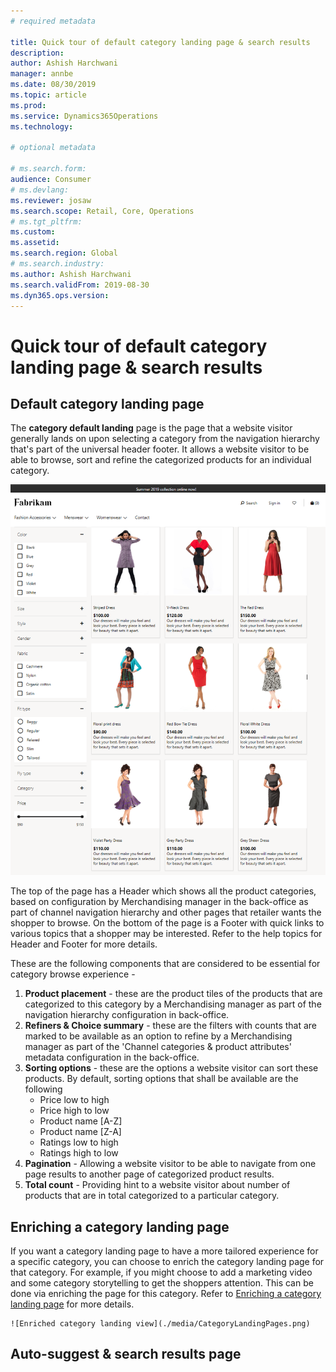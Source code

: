 ```yaml
---
# required metadata

title: Quick tour of default category landing page & search results
description: 
author: Ashish Harchwani
manager: annbe
ms.date: 08/30/2019
ms.topic: article
ms.prod: 
ms.service: Dynamics365Operations
ms.technology: 

# optional metadata

# ms.search.form: 
audience: Consumer
# ms.devlang: 
ms.reviewer: josaw
ms.search.scope: Retail, Core, Operations
# ms.tgt_pltfrm: 
ms.custom: 
ms.assetid: 
ms.search.region: Global
# ms.search.industry: 
ms.author: Ashish Harchwani
ms.search.validFrom: 2019-08-30
ms.dyn365.ops.version: 
---
```


# Quick tour of default category landing page & search results

## Default category landing page

The **category default landing** page is the page that a website visitor generally lands on upon selecting a category from the navigation hierarchy that's part of the universal header footer. It allows a website visitor to be able to browse, sort and refine the categorized products for an individual category. 

  ![Default category landing view](./media/SimpleCategoryLandingDressCategory.png)

The top of the page has a Header which shows all the product categories, based on configuration by Merchandising manager in the back-office as part of channel navigation hierarchy and other pages that retailer wants the shopper to browse. On the bottom of the page is a Footer with quick links to various topics that a shopper may be interested. Refer to the help topics for Header and Footer for more details.

These are the following components that are considered to be essential for category browse experience - 

1. **Product placement** - these are the product tiles of the products that are categorized to this category by a Merchandising manager as part of the navigation hierarchy configuration in back-office.
1. **Refiners & Choice summary** - these are the filters with counts that are marked to be available as an option to refine by  a Merchandising manager as part of the 'Channel categories & product attributes' metadata configuration in the back-office. 
1. **Sorting options** - these are the options a website visitor can sort these products. By default, sorting options that shall be available are the following 
	- Price low to high
	- Price high to low
	- Product name [A-Z]
	- Product name [Z-A]
	- Ratings low to high
	- Ratings high to low
1. **Pagination** - Allowing a website visitor to be able to navigate from one page results to another page of categorized product results. 
1. **Total count** - Providing hint to a website visitor about number of products that are in total categorized to a particular category. 


## Enriching a category landing page

If you want a category landing page to have a more tailored experience for a specific category, you can choose to enrich the category landing page for that category. For example, if you might choose to add a marketing video and some category storytelling to get the shoppers attention. This can be done via enriching the page for this category. Refer to [Enriching a category landing page]() for more details.

 	![Enriched category landing view](./media/CategoryLandingPages.png)

## Auto-suggest & search results page
